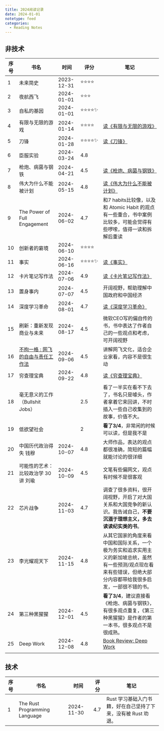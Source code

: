 ```yaml
---
title: 2024阅读记录
date: 2024-01-01
notetype: feed
categories:
  - Reading Notes
---
```


## 非技术

| 序号 | 书名 | 时间 | 评分 | 笔记 |
| ---- | ---- | ---- | ---- | ---- |
| 1 | 未来简史 | 2023-12-31 | ⭐️⭐️⭐️⭐️ |  |
| 2 | 夜航西飞 | 2024-01-01 | ⭐️⭐️⭐️ |  |
| 3 | 自私的基因 | 2024-01-01 | ⭐️⭐️⭐️⭐️✨ |  |
| 4 | 有限与无限的游戏 | 2024-01-14 | ⭐️⭐️⭐️⭐️ | [读《有限与无限的游戏》](../20240114_读《有限与无限的游戏》) |
| 5 | 刀锋 | 2024-01-28 | ⭐️⭐️⭐️⭐️✨ | [读《刀锋》](../20240128_读刀锋/) |
| 6 | 臣服实验 | 2024-03-24 | 4.8 |  |
| 7 | 枪炮、病菌与钢铁 | 2024-04-21 | 4.5 | [读《枪炮、病菌与钢铁》](../20240421_读枪炮病菌与钢铁) |
| 8 | 伟大为什么不能被计划 | 2024-05-15 | 4.8 | [读《伟大为什么不能被计划》](../20240515_读伟大为什么不能被计划) |
| 9 | The Power of Full Engagement | 2024-06-02 | 4.7 | 和7 habits比较像，以及和 Atomic Habit 的观点有一些重合，书中案例比较多，可能会觉得有些啰嗦，值得一读和拆解后重读 |
| 10 | 创新者的窘境 | 2024-06-10 | ⭐️⭐️⭐️⭐️ |  |
| 11 | 事实 | 2024-06-16 | ⭐️⭐️⭐️⭐️✨ | [读《事实》](../20240616_事实) |
| 12 | 卡片笔记写作法 | 2024-07-06 | 4.9 | [读《卡片笔记写作法》](../20240707_卡片笔记写作法) |
| 13 | 置身事内 | 2024-07-07 | 4.5 | 开阔视野，帮助理解中国政府和中国经济 |
| 14 | 深度学习革命 | 2024-08-01 | 4.7 | [读《深度学习革命》](../20240805_读深度学习革命) |
| 15 | 刷新：重新发现商业与未来 | 2024-08-17 | 4.5 | 微软CEO写的偏自传的书，书中表达了作者自己的一些观点和考虑，可开阔视野 |
| 16 | [不拘一格 : 网飞的自由与责任工作法](https://book.douban.com/subject/35102294/) | 2024-09-06 | 4.5 | 讲解网飞文化，适合企业家看，内容不是很生动 |
| 17 | 穷查理宝典 | 2024-09-22 | 4.8 | [读《穷查理宝典》](../20240922_读穷查理宝典) |
| 18 | 毫无意义的工作（Bullshit Jobs） |  | 2.5 | 看了一半实在看不下去了，书名只是噱头，作者拿着它来回讲，不时插入一些自己收集到的故事，价值不大。 |
| 19 | 低欲望社会 |  | 2 | **看了3/4**，非常闲的时候可以读，但是我不是 |
| 20 | 中国历代政治得失 钱穆 | 2024-10-07 | 4.8 | 大师作品，表达的观点都很准确，简短的篇幅就能讨论的很详细 |
| 21 | 可能性的艺术：比较政治学 30 讲 刘瑜 | 2024-10-09 | 4.5 | 文笔有些偏网文，观点有时候不是很客观 |
| 22 | 芯片战争 | 2024-11-03 | 4.7 | 调查了很多资料，很开阔视野，开启了对大国关系和大国竞争的新认识。我告诫自己，**不要沉湎于理想主义，多去读读纪实类的书**。 |
| 23 | 李光耀观天下 | 2024-11-15 | 4.8 | 从其它国家的角度来看中国和国际关系，一个极为务实和追求实用主义的新加坡总统，虽然有一些预测/观点现在看来有些错误，但绝大部分内容都带给我很多启发，一部很不错的书。 |
| 24 | 第三种黑猩猩 | 2024-12-01 | 4.5 | **看了3/4**，建议直接看《枪炮、病菌与钢铁》，有很多观点重复，《第三种黑猩猩》是作者的第一本书，很多观点不是很成熟。 |
| 25 | Deep Work | 2024-12-08 | 4.8 | [Book Review: Deep Work](../20241207_DeepWork) |
|  |  |  |  |  |

## 技术

| 序号 | 书名 | 时间 | 评分 | 笔记 |
| ---- | ---- | ---- | ---- | ---- |
| 1 | The Rust Programming Language | 2024-11-30 | 4.7 | Rust 学习基础入门书籍，好在自己坚持了下来，没有被 Rust 劝退。 |

